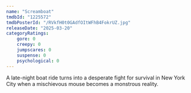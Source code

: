 ```yaml
---
name: "Screamboat"
tmdbId: "1225572"
tmdbPosterId: "/RVkfH0t0GAdfOItWFhB4FokrUZ.jpg"
releaseDate: "2025-03-20"
categoryRatings:
    gore: 0
    creepy: 0
    jumpscares: 0
    suspense: 0
    psychological: 0
---
```

A late-night boat ride turns into a desperate fight for survival in New York City when a mischievous mouse becomes a monstrous reality.
